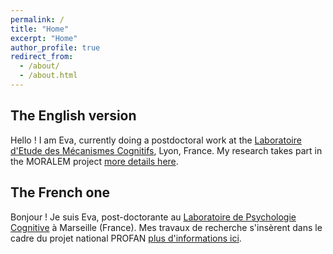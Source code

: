```yaml
---
permalink: /
title: "Home"
excerpt: "Home"
author_profile: true
redirect_from: 
  - /about/
  - /about.html
---
```

## The English version

Hello ! I am Eva, currently doing a postdoctoral work at the 
[Laboratoire d'Etude des Mécanismes Cognitifs](https://emc.univ-lyon2.fr/), Lyon, France. My research takes part in the MORALEM project [more details here](https://anr.fr/Projet-ANR-21-CE28-0012).

## The French one 
Bonjour ! Je suis Eva, post-doctorante au [Laboratoire de Psychologie Cognitive](https://lpc.univ-amu.fr/fr) à Marseille (France). Mes travaux de recherche s'insèrent dans le cadre du projet national PROFAN [plus d'informations ici](https://www.education.gouv.fr/bo/16/Hebdo41/MENB1628228N.htm).

